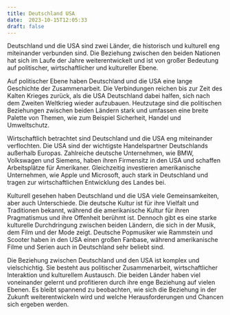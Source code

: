 ```yaml
---
title: Deutschland USA
date:  2023-10-15T12:05:33
draft: false
---
```


Deutschland und die USA sind zwei Länder, die historisch und kulturell eng miteinander verbunden sind. Die Beziehung zwischen den beiden Nationen hat sich im Laufe der Jahre weiterentwickelt und ist von großer Bedeutung auf politischer, wirtschaftlicher und kultureller Ebene.

Auf politischer Ebene haben Deutschland und die USA eine lange Geschichte der Zusammenarbeit. Die Verbindungen reichen bis zur Zeit des Kalten Krieges zurück, als die USA Deutschland dabei halfen, sich nach dem Zweiten Weltkrieg wieder aufzubauen. Heutzutage sind die politischen Beziehungen zwischen beiden Ländern stark und umfassen eine breite Palette von Themen, wie zum Beispiel Sicherheit, Handel und Umweltschutz.

Wirtschaftlich betrachtet sind Deutschland und die USA eng miteinander verflochten. Die USA sind der wichtigste Handelspartner Deutschlands außerhalb Europas. Zahlreiche deutsche Unternehmen, wie BMW, Volkswagen und Siemens, haben ihren Firmensitz in den USA und schaffen Arbeitsplätze für Amerikaner. Gleichzeitig investieren amerikanische Unternehmen, wie Apple und Microsoft, auch stark in Deutschland und tragen zur wirtschaftlichen Entwicklung des Landes bei.

Kulturell gesehen haben Deutschland und die USA viele Gemeinsamkeiten, aber auch Unterschiede. Die deutsche Kultur ist für ihre Vielfalt und Traditionen bekannt, während die amerikanische Kultur für ihren Pragmatismus und ihre Offenheit berühmt ist. Dennoch gibt es eine starke kulturelle Durchdringung zwischen beiden Ländern, die sich in der Musik, dem Film und der Mode zeigt. Deutsche Popmusiker wie Rammstein und Scooter haben in den USA einen großen Fanbase, während amerikanische Filme und Serien auch in Deutschland sehr beliebt sind.

Die Beziehung zwischen Deutschland und den USA ist komplex und vielschichtig. Sie besteht aus politischer Zusammenarbeit, wirtschaftlicher Interaktion und kulturellem Austausch. Die beiden Länder haben viel voneinander gelernt und profitieren durch ihre enge Beziehung auf vielen Ebenen. Es bleibt spannend zu beobachten, wie sich die Beziehung in der Zukunft weiterentwickeln wird und welche Herausforderungen und Chancen sich ergeben werden.